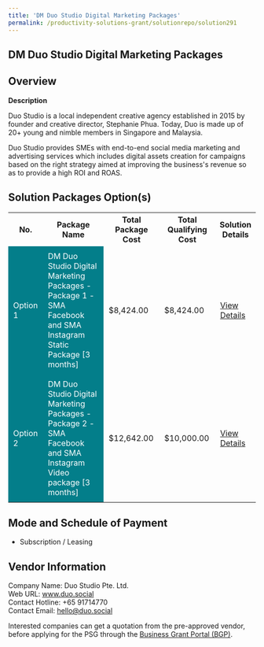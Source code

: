 ```yaml
---
title: 'DM Duo Studio Digital Marketing Packages'
permalink: /productivity-solutions-grant/solutionrepo/solution291
---
```


## DM Duo Studio Digital Marketing Packages

## Overview

**Description**

Duo Studio is a local independent creative agency established in 2015 by founder and creative director, Stephanie Phua. Today, Duo is made up of 20+ young and nimble members in Singapore and Malaysia.

Duo Studio provides SMEs with end-to-end social media marketing and advertising services which includes digital assets creation for campaigns based on the right strategy aimed at improving the business's revenue so as to provide a high ROI and ROAS.

## Solution Packages Option(s)

<table>
<tr>
<th><b>No.</b></th>
<th><b>Package Name</b></th>
<th><b>Total Package Cost</b></th>
<th><b>Total Qualifying Cost</b></th>
<th><b>Solution Details</b></th>
</tr>
<tr>
<td style='padding: 10px; background-color: #037E8A; color: #FFFFFF;'>Option 1</td>
<td style='padding: 10px; background-color: #037E8A; color: #FFFFFF;'>DM Duo Studio Digital Marketing Packages - Package 1 - SMA Facebook and SMA Instagram Static Package [3 months]</td>
<td style='padding: 10px;'>$8,424.00</td>
<td style='padding: 10px;'>$8,424.00</td>
<td style='padding: 10px;'><a href='/images/psg/Duo_studio_Desensitised_Annex_3_Part_1.pdf' target='_blank'>View Details</a></td>
</tr>
<tr>
<td style='padding: 10px; background-color: #037E8A; color: #FFFFFF;'>Option 2</td>
<td style='padding: 10px; background-color: #037E8A; color: #FFFFFF;'>DM Duo Studio Digital Marketing Packages - Package 2 - SMA Facebook and SMA Instagram Video package [3 months]</td>
<td style='padding: 10px;'>$12,642.00</td>
<td style='padding: 10px;'>$10,000.00</td>
<td style='padding: 10px;'><a href='/images/psg/Duo_studio_Desensitised_Annex_3_Part_2.pdf' target='_blank'>View Details</a></td>
</tr>
</table>

## Mode and Schedule of Payment

 - Subscription / Leasing

## Vendor Information

 Company Name: Duo Studio Pte. Ltd.<br>Web URL: www.duo.social <br>Contact Hotline: +65 91714770<br>Contact Email: hello@duo.social <br>

Interested companies can get a quotation from the pre-approved vendor, before applying for the PSG through the <a href='https://www.businessgrants.gov.sg/' target='_blank' rel='noopener'>Business Grant Portal (BGP)</a>.

<script src="/jquery/resize-tables.js"></script>
